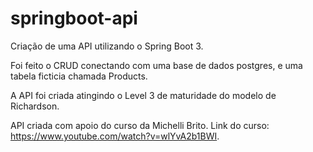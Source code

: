 # springboot-api
Criação de uma API utilizando o Spring Boot 3.

Foi feito o CRUD conectando com uma base de dados postgres, e uma tabela ficticia chamada Products.

A API foi criada atingindo o Level 3 de maturidade do modelo de Richardson.



API criada com apoio do curso da Michelli Brito.
Link do curso: https://www.youtube.com/watch?v=wlYvA2b1BWI.
